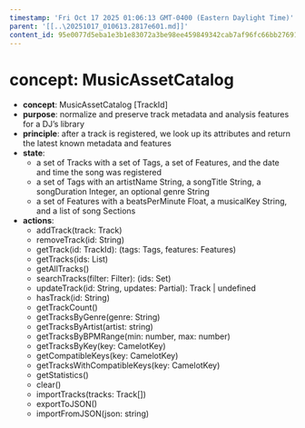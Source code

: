 ```yaml
---
timestamp: 'Fri Oct 17 2025 01:06:13 GMT-0400 (Eastern Daylight Time)'
parent: '[[..\20251017_010613.2817e601.md]]'
content_id: 95e0077d5eba1e3b1e83072a3be98ee459849342cab7af96fc66bb2769188af3
---
```


# concept: MusicAssetCatalog

* **concept**: MusicAssetCatalog \[TrackId]
* **purpose**: normalize and preserve track metadata and analysis features for a DJ’s library
* **principle**: after a track is registered, we look up its attributes and return the latest known metadata and features
* **state**:
  * a set of Tracks with a set of Tags, a set of Features, and the date and time the song was registered
  * a set of Tags with an artistName String, a songTitle String, a songDuration Integer, an optional genre String
  * a set of Features with a beatsPerMinute Float, a musicalKey String, and a list of song Sections
* **actions**:
  * addTrack(track: Track)
  * removeTrack(id: String)
  * getTrack(id: TrackId): (tags: Tags, features: Features)
  * getTracks(ids: List<String>)
  * getAllTracks()
  * searchTracks(filter: Filter): (ids: Set<TrackId>)
  * updateTrack(id: String, updates: Partial<Track>): Track | undefined
  * hasTrack(id: String)
  * getTrackCount()
  * getTracksByGenre(genre: String)
  * getTracksByArtist(artist: string)
  * getTracksByBPMRange(min: number, max: number)
  * getTracksByKey(key: CamelotKey)
  * getCompatibleKeys(key: CamelotKey)
  * getTracksWithCompatibleKeys(key: CamelotKey)
  * getStatistics()
  * clear()
  * importTracks(tracks: Track\[])
  * exportToJSON()
  * importFromJSON(json: string)
